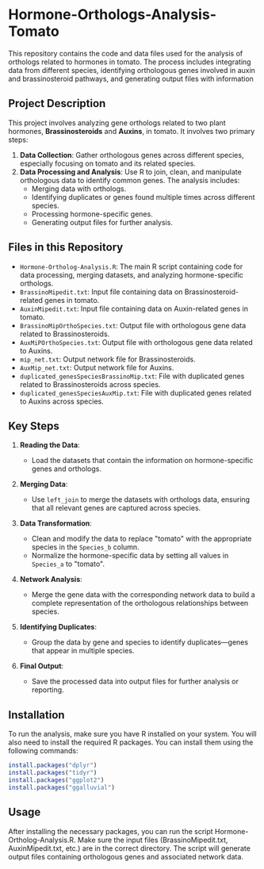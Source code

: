 # Hormone-Orthologs-Analysis-Tomato
This repository contains the code and data files used for the analysis of orthologs related to hormones in tomato. The process includes integrating data from different species, identifying orthologous genes involved in auxin and brassinosteroid pathways, and generating output files with information 
## Project Description

This project involves analyzing gene orthologs related to two plant hormones, **Brassinosteroids** and **Auxins**, in tomato. It involves two primary steps:

1. **Data Collection**: Gather orthologous genes across different species, especially focusing on tomato and its related species.
2. **Data Processing and Analysis**: Use R to join, clean, and manipulate orthologous data to identify common genes. The analysis includes:
   - Merging data with orthologs.
   - Identifying duplicates or genes found multiple times across different species.
   - Processing hormone-specific genes.
   - Generating output files for further analysis.

## Files in this Repository

- `Hormone-Ortholog-Analysis.R`: The main R script containing code for data processing, merging datasets, and analyzing hormone-specific orthologs.
- `BrassinoMipedit.txt`: Input file containing data on Brassinosteroid-related genes in tomato.
- `AuxinMipedit.txt`: Input file containing data on Auxin-related genes in tomato.
- `BrassinoMipOrthoSpecies.txt`: Output file with orthologous gene data related to Brassinosteroids.
- `AuxMiPOrthoSpecies.txt`: Output file with orthologous gene data related to Auxins.
- `mip_net.txt`: Output network file for Brassinosteroids.
- `AuxMip_net.txt`: Output network file for Auxins.
- `duplicated_genesSpeciesBrassinoMip.txt`: File with duplicated genes related to Brassinosteroids across species.
- `duplicated_genesSpeciesAuxMip.txt`: File with duplicated genes related to Auxins across species.

## Key Steps

1. **Reading the Data**:
   - Load the datasets that contain the information on hormone-specific genes and orthologs.

2. **Merging Data**:
   - Use `left_join` to merge the datasets with orthologs data, ensuring that all relevant genes are captured across species.

3. **Data Transformation**:
   - Clean and modify the data to replace "tomato" with the appropriate species in the `Species_b` column.
   - Normalize the hormone-specific data by setting all values in `Species_a` to "tomato".

4. **Network Analysis**:
   - Merge the gene data with the corresponding network data to build a complete representation of the orthologous relationships between species.

5. **Identifying Duplicates**:
   - Group the data by gene and species to identify duplicates—genes that appear in multiple species.

6. **Final Output**:
   - Save the processed data into output files for further analysis or reporting.

## Installation

To run the analysis, make sure you have R installed on your system. You will also need to install the required R packages. You can install them using the following commands:

```R
install.packages("dplyr")
install.packages("tidyr")
install.packages("ggplot2")
install.packages("ggalluvial")

```

## Usage
After installing the necessary packages, you can run the script Hormone-Ortholog-Analysis.R. Make sure the input files (BrassinoMipedit.txt, AuxinMipedit.txt, etc.) are in the correct directory. The script will generate output files containing orthologous genes and associated network data.
